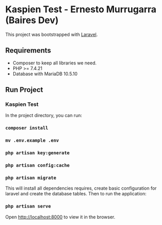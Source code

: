 # Kaspien Test - Ernesto Murrugarra (Baires Dev)

This project was bootstrapped with [Laravel](https://laravel.com).

## Requirements

* Composer to keep all libraries we need.
* PHP >= 7.4.21
* Database with MariaDB 10.5.10

## Run Project

### Kaspien Test

In the project directory, you can run:

### `composer install`
### `mv .env.example .env`
### `php artisan key:generate`
### `php artisan config:cache`
### `php artisan migrate`

This will install all dependencies requires, create basic configuration for laravel and create the database tables. Then to run the application:

### `php artisan serve`

Open [http://localhost:8000](http://localhost:8000) to view it in the browser.
